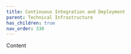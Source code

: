 ```yaml
---
title: Continuous Integration and Deployment
parent: Technical Infrastructure
has_children: true
nav_order: 330
---
```


Content
